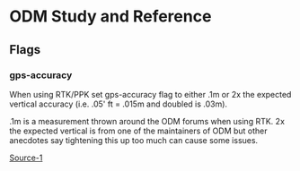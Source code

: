 # ODM Study and Reference

## Flags

### gps-accuracy
When using RTK/PPK set gps-accuracy flag to either .1m or 2x the expected vertical accuracy (i.e. .05' ft = .015m and doubled is .03m).

.1m is a measurement thrown around the ODM forums when using RTK. 2x the expected vertical is from one of the maintainers of ODM but other anecdotes say tightening this up too much can cause some issues. 

[Source-1](https://community.opendronemap.org/t/odm-settings-gps-accuracy-and-textering-nadir-weight/11059)
